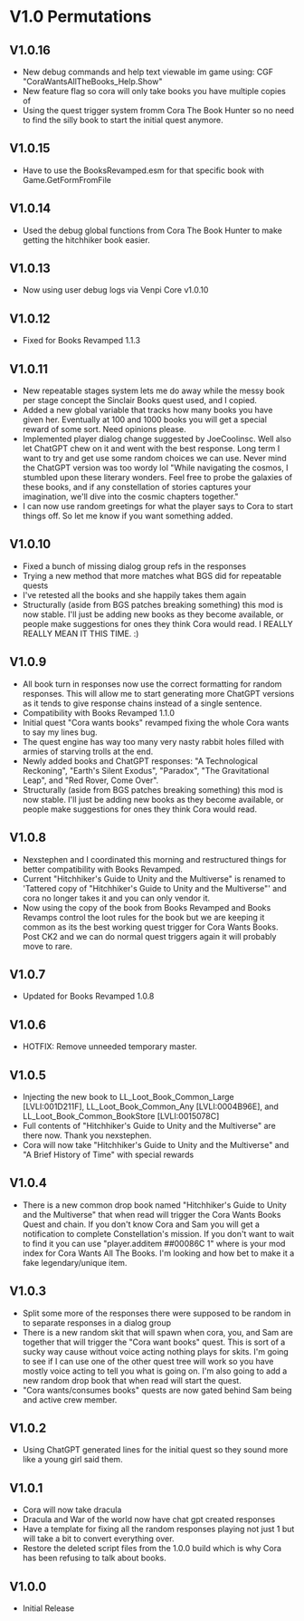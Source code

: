 # V1.0 Permutations

## V1.0.16
* New debug commands and help text viewable im game using: CGF "CoraWantsAllTheBooks_Help.Show"
* New feature flag so cora will only take books you have multiple copies of
* Using the quest trigger system fromm Cora The Book Hunter so no need to find the silly book to start the initial quest anymore. 

## V1.0.15
* Have to use the BooksRevamped.esm for that specific book with Game.GetFormFromFile

## V1.0.14
* Used the debug global functions from Cora The Book Hunter to make getting the hitchhiker book easier. 

## V1.0.13
* Now using user debug logs via Venpi Core v1.0.10

## V1.0.12
* Fixed for Books Revamped 1.1.3

## V1.0.11
* New repeatable stages system lets me do away while the messy book per stage concept the Sinclair Books quest used, and I copied.
* Added a new global variable that tracks how many books you have given her. Eventually at 100 and 1000 books you will get a special reward of some sort. Need opinions please.
* Implemented player dialog change suggested by JoeCoolinsc. Well also let ChatGPT chew on it and went with the best response. Long term I want to try and get use some random choices we can use. Never mind the ChatGPT version was too wordy lol "While navigating the cosmos, I stumbled upon these literary wonders. Feel free to probe the galaxies of these books, and if any constellation of stories captures your imagination, we'll dive into the cosmic chapters together."
* I can now use random greetings for what the player says to Cora to start things off. So let me know if you want something added.

## V1.0.10
* Fixed a bunch of missing dialog group refs in the responses
* Trying a new method that more matches what BGS did for repeatable quests
* I've retested all the books and she happily takes them again
* Structurally (aside from BGS patches breaking something) this mod is now stable. I'll just be adding new books as they become available, or people make suggestions for ones they think Cora would read. I REALLY REALLY MEAN IT THIS TIME. :) 

## V1.0.9
* All book turn in responses now use the correct formatting for random responses. This will allow me to start generating more ChatGPT versions as it tends to give response chains instead of a single sentence. 
* Compatibility with Books Revamped 1.1.0
* Initial quest "Cora wants books" revamped fixing the whole Cora wants to say my lines bug. 
* The quest engine has way too many very nasty rabbit holes filled with armies of starving trolls at the end.
* Newly added books and ChatGPT responses: "A Technological Reckoning", "Earth's Silent Exodus", "Paradox", "The Gravitational Leap", and "Red Rover, Come Over".
* Structurally (aside from BGS patches breaking something) this mod is now stable. I'll just be adding new books as they become available, or people make suggestions for ones they think Cora would read.

## V1.0.8
* Nexstephen and I coordinated this morning and restructured things for better compatibility with Books Revamped. 
* Current "Hitchhiker's Guide to Unity and the Multiverse" is renamed to 'Tattered copy of "Hitchhiker's Guide to Unity and the Multiverse"' and cora no longer takes it and you can only vendor it. 
* Now using the copy of the book from Books Revamped and Books Revamps control the loot rules for the book but we are keeping it common as its the best working quest trigger for Cora Wants Books. Post CK2 and we can do normal quest triggers again it will probably move to rare. 

## V1.0.7
* Updated for Books Revamped 1.0.8

## V1.0.6
* HOTFIX: Remove unneeded temporary master. 

## V1.0.5
* Injecting the new book to LL_Loot_Book_Common_Large [LVLI:001D211F], LL_Loot_Book_Common_Any [LVLI:0004B96E], and LL_Loot_Book_Common_BookStore [LVLI:0015078C]
* Full contents of "Hitchhiker's Guide to Unity and the Multiverse" are there now. Thank you nexstephen.
* Cora will now take "Hitchhiker's Guide to Unity and the Multiverse" and "A Brief History of Time" with special rewards

## V1.0.4
* There is a new common drop book named "Hitchhiker's Guide to Unity and the Multiverse" that when read will trigger the Cora Wants Books Quest and chain. If you don't know Cora and Sam you will get a notification to complete Constellation's mission. If you don't want to wait to find it you can use "player.additem ##00086C 1" where is your mod index for Cora Wants All The Books. I'm looking and how bet to make it a fake legendary/unique item. 

## V1.0.3
* Split some more of the responses there were supposed to be random in to separate responses in a dialog group
* There is a new random skit that will spawn when cora, you, and Sam are together that will trigger the "Cora want books" quest. This is sort of a sucky way cause without voice acting nothing plays for skits. I'm going to see if I can use one of the other quest tree will work so you have mostly voice acting to tell you what is going on. I'm also going to add a new random drop book that when read will start the quest. 
* "Cora wants/consumes books" quests are now gated behind Sam being and active crew member. 

## V1.0.2
* Using ChatGPT generated lines for the initial quest so they sound more like a young girl said them. 

## V1.0.1
* Cora will now take dracula 
* Dracula and War of the world now have chat gpt created responses
* Have a template for fixing all the random responses playing not just 1 but will take a bit to convert everything over. 
* Restore the deleted script files from the 1.0.0 build which is why Cora has been refusing to talk about books. 

## V1.0.0
* Initial Release